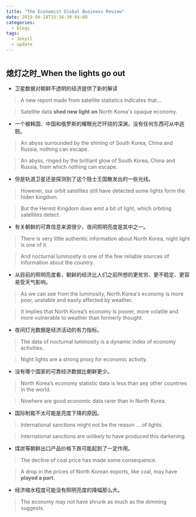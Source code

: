 ```yaml
---
title: "The Economist Global Business Review"
date: 2019-04-18T15:34:30-04:00
categories:
  - blogs
tags:
  - Jekyll
  - update
---
```






# 



## 熄灯之时_When the lights go out

- 卫星数据对朝鲜不透明的经济提供了新的解读

> A new report made from satellite statistics indicates that…

> Satellite data **shed new light on** North Korea's opaque economy.

 

- 一个被韩国、中国和俄罗斯的耀眼光芒环绕的深渊，没有任何东西可从中逃脱。

> An abyss surrounded by the shining of South Korea, China and Russia, nothing can escape.

> An abyss, ringed by the brilliant glow of South Korea, China and Russia, from which nothing can escape.

 

- 但是轨道卫星还是探测到了这个隐士王国散发出的一些光线。

> However, our orbit satellites still have detected some lights form the hiden kingdom.

> But the Hermit Kingdom does emit a bit of light, which orbiting satellites detect.

 

- 有关朝鲜的可靠信息来源很少，夜间照明亮度是其中之一。

> There is very little authentic information about North Korea, night light is one of it.

> And nocturnal luminosity is one of the few reliable sources of information about the country.

 

- 从目前的照明亮度看，朝鲜的经济比人们之前所想的更贫穷、更不稳定、更容易受天气影响。

> As we can see from the luminosity, North Korea's economy is more poor, unstable and easily affected by weather.

> It implies that North Korea’s economy is poorer, more volatile and more vulnerable to weather than formerly thought.

 

- 夜间灯光数据是经济活动的有力指标。

> The data of nocturnal luminosity is a dynamic index of economy activities.

> Night lights are a strong proxy for economic activity.

 

- 没有哪个国家的可靠经济数据比朝鲜更少。

> North Korea’s economy statistic data is less than any other countries in the world.

> Nowhere are good economic data rarer than in North Korea.

 

- 国际制裁不太可能是亮度下降的原因。

> International sanctions might not be the reason … of lights.

> International sanctions are unlikely to have produced this darkening.

 

- 煤炭等朝鲜出口产品价格下跌可能起到了一定作用。

> The decline of coal price has made some consequence.

> A drop in the prices of North Korean exports, like coal, may have **played a part.**

 

- 经济缩水程度可能没有照明亮度的降幅那么大。

> The economy may not have shrunk as much as the dimming suggests.


